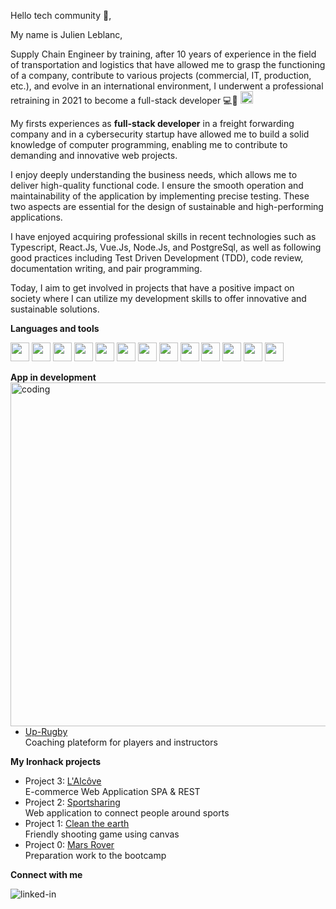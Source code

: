 Hello tech community 👋,

My name is Julien Leblanc, </br>

Supply Chain Engineer by training, after 10 years of experience in the field of transportation and logistics that have allowed me to grasp the functioning of a company, contribute to various projects (commercial, IT, production, etc.), and evolve in an international environment, I underwent a professional retraining in 2021 to become a full-stack developer 💻👏
<img height="20" src="https://user-images.githubusercontent.com/76005217/131209741-dab24007-e5d1-4058-9f88-3c11ded83ab6.png"></br>

My firsts experiences as **full-stack developer** in a freight forwarding company and in a cybersecurity startup have allowed me to build a solid knowledge of computer programming, enabling me to contribute to demanding and innovative web projects.

I enjoy deeply understanding the business needs, which allows me to deliver high-quality functional code. I ensure the smooth operation and maintainability of the application by implementing precise testing. These two aspects are essential for the design of sustainable and high-performing applications.

I have enjoyed acquiring professional skills in recent technologies such as Typescript, React.Js, Vue.Js, Node.Js, and PostgreSql, as well as following good practices including Test Driven Development (TDD), code review, documentation writing, and pair programming.

Today, I aim to get involved in projects that have a positive impact on society where I can utilize my development skills to offer innovative and sustainable solutions.

**Languages and tools**

<code><img height="30" src="https://user-images.githubusercontent.com/76005217/131211245-aa384451-dbec-4a3c-bd2f-b91a93967696.png"></code>
<code><img height="30" src="https://play-lh.googleusercontent.com/BbuKPu-946B_nkgFYcE4Y-uxbfoUm8SWNM4j7jMWoCS-jk8TFQWeLTfbLsn6umaQn38=w240-h480-rw"></code>
<code><img height="30" src="https://user-images.githubusercontent.com/76005217/131211252-f8478a95-6fc3-4505-bb04-69bdae8fcc77.png"></code>
<code><img height="30" src="https://user-images.githubusercontent.com/76005217/131211260-b18feb3b-4529-4282-a7b3-e79130febb16.png"></code>
<code><img height="30" src="https://ui-lib.com/blog/wp-content/uploads/2021/12/nextjs-boilerplate-logo.png"></code>
<code><img height="30" src="https://uxwing.com/wp-content/themes/uxwing/download/brands-and-social-media/vue-js-icon.png"></code>
<code><img height="30" src="https://static-00.iconduck.com/assets.00/nestjs-icon-512x510-9nvpcyc3.png"></code>
<code><img height="30" src="https://upload.wikimedia.org/wikipedia/commons/thumb/1/17/GraphQL_Logo.svg/2048px-GraphQL_Logo.svg.png"></code>
<code><img height="30" src="https://encrypted-tbn0.gstatic.com/images?q=tbn:ANd9GcSr64W0wgUOxd626MphQsrQ1eiZg3Cku8AA5w&usqp=CAU"></code>
<code><img height="30" src="https://w7.pngwing.com/pngs/396/90/png-transparent-postgresql-database-logo-computer-icons-replication-software-developer-miscellaneous-blue-mammal-thumbnail.png"></code>
<code><img height="30" src="https://www.pngitem.com/pimgs/m/385-3850320_png-transparent-mongodb-icon-mongodb-logo-png-download.png"></code>
<code><img height="30" src="https://user-images.githubusercontent.com/76005217/131211308-5ed9bbd8-606b-4dd6-82cf-7818a8290a51.png"></code>
<code><img height="30" src="https://logovtor.com/wp-content/uploads/2020/10/vercel-inc-logo-vector.png"></code>

**App in development**</br><img align="right" alt="coding" src="https://user-images.githubusercontent.com/76005217/131243903-af7a8e39-1e2b-411c-b14f-91eb19bf8738.jpg" width="550">

- <a href="https://github.com/JuLblc/up-rugby">Up-Rugby</a> </br>Coaching plateform for players and instructors

**My Ironhack projects**

- Project 3: <a href="https://github.com/JuLblc/alcove">L'Alcôve</a> </br>E-commerce Web Application SPA & REST
- Project 2: <a href="https://github.com/JuLblc/sportsharing">Sportsharing</a> </br> Web application to connect people around sports
- Project 1: <a href="https://github.com/JuLblc/Game-clean-the-earth">Clean the earth</a> </br> Friendly shooting game using canvas 
- Project 0: <a href="https://github.com/JuLblc/Mars-Rover-Kata">Mars Rover</a> </br> Preparation work to the bootcamp

**Connect with me**

[<img align="left" alt="linked-in" src="https://img.shields.io/badge/linkedin-%230077B5.svg?&style=for-the-badge&logo=linkedin&logoColor=white" />](https://www.linkedin.com/in/julien-leblanc-julblc/)
